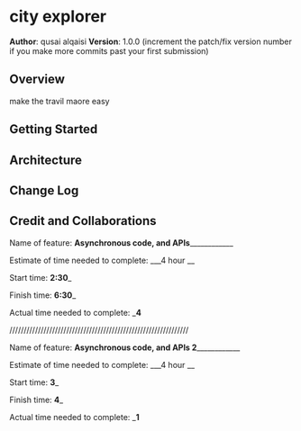 # city explorer 
**Author**: qusai alqaisi 
**Version**: 1.0.0 (increment the patch/fix version number if you make more commits past your first submission)

## Overview
<!-- Provide a high level overview of what this application is and why you are building it, beyond the fact that it's an assignment for this class. (i.e. What's your problem domain?) -->
make the travil maore easy 

## Getting Started
<!-- What are the steps that a user must take in order to build this app on their own machine and get it running? -->

## Architecture
<!-- Provide a detailed description of the application design. What technologies (languages, libraries, etc) you're using, and any other relevant design information. -->

## Change Log
<!-- Use this area to document the iterative changes made to your application as each feature is successfully implemented. Use time stamps. Here's an example:

01-01-2001 4:59pm - Application now has a fully-functional express server, with a GET route for the location resource. -->

## Credit and Collaborations
<!-- Give credit (and a link) to other people or resources that helped you build this application. -->



Name of feature: __________Asynchronous code, and APIs______________________

Estimate of time needed to complete: ___4 hour __

Start time: __2:30___

Finish time: __6:30___

Actual time needed to complete: ___4__



///////////////////////////////////////////////////////////////

Name of feature: __________Asynchronous code, and APIs 2______________________

Estimate of time needed to complete: ___4 hour __

Start time: __3___

Finish time: __4___

Actual time needed to complete: ___1__


